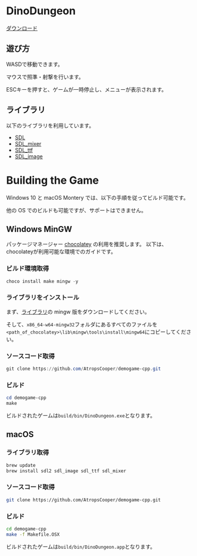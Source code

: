 # DinoDungeon

[ダウンロード](https://github.com/AtropsCooper/demogame-cpp/releases)

## 遊び方

WASDで移動できます。

マウスで照準・射撃を行います。

ESCキーを押すと、ゲームが一時停止し、メニューが表示されます。

## ライブラリ

以下のライブラリを利用しています。

* [SDL](https://github.com/libsdl-org/SDL)
* [SDL_mixer](https://github.com/libsdl-org/SDL_mixer)
* [SDL_ttf](https://github.com/libsdl-org/SDL_ttf)
* [SDL_image](https://github.com/libsdl-org/SDL_image)

# Building the Game

Windows 10 と macOS Montery では、以下の手順を従ってビルド可能です。

他の OS でのビルドも可能ですが、サポートはできません。

## Windows MinGW

パッケージマネージャー [chocolatey](https://chocolatey.org/) の利用を推奨します。
以下は、chocolateyが利用可能な環境でのガイドです。

### ビルド環境取得

```powershell
choco install make mingw -y
```

### ライブラリをインストール

まず、[ライブラリ](#ライブラリ)の mingw 版をダウンロードしてください。

そして、`x86_64-w64-mingw32`フォルダにあるすべてのファイルを`<path_of_chocolatey>\lib\mingw\tools\install\mingw64`にコピーしてください。

### ソースコード取得

```powershell
git clone https://github.com/AtropsCooper/demogame-cpp.git
```

### ビルド

```powershell
cd demogame-cpp
make
```

ビルドされたゲームは`build/bin/DinoDungeon.exe`となります。

## macOS

### ライブラリ取得

```bash
brew update
brew install sdl2 sdl_image sdl_ttf sdl_mixer
```

### ソースコード取得

```bash
git clone https://github.com/AtropsCooper/demogame-cpp.git
```

### ビルド

```bash
cd demogame-cpp
make -f Makefile.OSX
```

ビルドされたゲームは`build/bin/DinoDungeon.app`となります。
